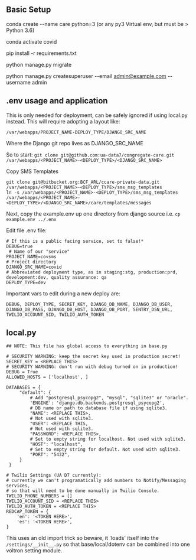 
## Basic Setup ##


conda create --name care python=3          (or any py3 Virtual env, but must be > Python 3.6)

conda activate covid

pip install -r requirements.txt

python manage.py migrate

python manage.py createsuperuser --email admin@example.com --username admin

## .env usage and application

This is only needed for deployment, can be safely ignored if using local.py instead. This will require adopting a layout like:

    /var/webapps/PROJECT_NAME-DEPLOY_TYPE/DJANGO_SRC_NAME

Where the Django git repo lives as DJANGO_SRC_NAME

So to start: `git clone git@github.com:ua-data7/congregate-care.git /var/webapps/<PROJECT_NAME>-<DEPLOY_TYPE>/<DJANGO_SRC_NAME>`

Copy SMS Templates
```
git clone git@bitbucket.org:BCF_ARL/ccare-private-data.git /var/webapps/<PROJECT_NAME>-<DEPLOY_TYPE>/sms_msg_templates
ln -s /var/webapps/<PROJECT_NAME>-<DEPLOY_TYPE>/sms_msg_templates /var/webapps/<PROJECT_NAME>-<DEPLOY_TYPE>/<DJANGO_SRC_NAME>/care/templates/messages
```

Next, copy the example.env up one directory from django source i.e.
`cp example.env ../.env`

Edit file .env file:

    # If this is a public facing service, set to false!*
    DEBUG=true
     # Name of our "service"
    PROJECT_NAME=covsms
    # Project directory
    DJANGO_SRC_NAME=covid
    # Abbreviated deployment type, as in staging:stg, production:prd, development:dev, quality assurance: qa
    DEPLOY_TYPE=dev 

Important vars to edit during a new deploy are:

    DEBUG, DEPLOY_TYPE, SECRET_KEY, DJANGO_DB_NAME, DJANGO_DB_USER, DJANGO_DB_PASS, DJANGO_DB_HOST, DJANGO_DB_PORT, SENTRY_DSN_URL, TWILIO_ACCOUNT_SID, TWILIO_AUTH_TOKEN

## local.py

    ## NOTE: This file has global access to everything in base.py

    # SECURITY WARNING: keep the secret key used in production secret!
    SECRET_KEY = <REPLACE THIS>
    # SECURITY WARNING: don't run with debug turned on in production!
    DEBUG = True
    ALLOWED_HOSTS = ['localhost', ]

    DATABASES = {
         "default": {
             # Add "postgresql_psycopg2", "mysql", "sqlite3" or "oracle".
             'ENGINE': 'django.db.backends.postgresql_psycopg2',
             # DB name or path to database file if using sqlite3.
             "NAME": <REPLACE THIS>,
             # Not used with sqlite3.
             "USER": <REPLACE THIS,
             # Not used with sqlite3.
             "PASSWORD": <REPLACE THIS>,
             # Set to empty string for localhost. Not used with sqlite3.
             "HOST": "localhost",
             # Set to empty string for default. Not used with sqlite3.
             "PORT": "5432",
         }
     }

    # Twilio Settings (UA D7 currently):
    # currently we can't programatically add numbers to Notify/Messaging services,
    # so that will need to be done manually in Twilio Console.
    TWILIO_PHONE_NUMBERS = []
    TWILIO_ACCOUNT_SID = <REPLACE THIS>
    TWILIO_AUTH_TOKEN = <REPLACE THIS>
    REDCAP_TOKEN = {
        'en': '<TOKEN HERE>',
        'es': '<TOKEN HERE>',
    }	


This uses an old import trick so beware, it 'loads' itself into the `/settings/__init__.py` so that base/local/dotenv can be combined into one voltron setting module.
